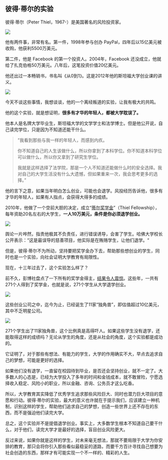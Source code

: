 ## 彼得·蒂尔的实验

彼得·蒂尔（Peter Thiel，1967-）是美国著名的风险投资家。

![](https://cdn.beekka.com/blogimg/asset/202310/bg2023102005.webp)

他有两件事，非常有名。第一件，1998年参与创办 PayPal，四年后以15亿美元被收购，他获利5500万美元。

第二件，他是 Facebook 的第一个投资人。2004年，Facebook 还没成立，他就给了扎克伯格50万美元。八年后，这笔投资价值20亿美元。

他还出过一本畅销书，书名叫《从0到1》。这是2012年他的斯坦福大学创业课的讲义。

![](https://cdn.beekka.com/blogimg/asset/202310/bg2023102006.webp)

今天不谈这些事情，我想谈谈，他的一个离经叛道的实验，让我有极大的共鸣。

他的这个实验，就是想证明，**很多有才华的年轻人，都被大学耽误了。**

他本人是名牌大学毕业生，斯坦福大学的文学学士和法学博士。但是他公开说，自己读完学位，只是因为不知道还能干什么。

> ”我看到那些与我一样的年轻人，而感到内疚。
> 
> 你不知道自己的人生该做什么，所以你拿到了本科学位。你不知道本科学位可以做什么，所以你又拿到了研究生学位。
> 
> 我就是这样选择了法学院，那是一个人不知道还能做什么时的安全选择。我对自己的大学生活没有什么大遗憾，但如果重来一次，我会思考更多的选择。”

他的言下之意，如果当年明白怎么创业，可能也会退学。风投经历告诉他，很多有才华的年轻人，如果有人指点，会获得大得多的成绩。

2010年，他做了一个空前大胆的决定，成立“[蒂尔奖学金](https://www.thielfellowship.org/)”（Thiel Fellowship），每年资助20名左右的大学生，**一人10万美元，条件是你必须退学创业。**

![](https://cdn.beekka.com/blogimg/asset/202310/bg2023102208.webp)

舆论一片哗然，指责他极其不负责任，进行错误诱导，会害了学生。哈佛大学校长公开表示：“这是最误导的慈善项目，他实际是在贿赂学生，让他们退学。“

但是，彼得·蒂尔不为所动，坚持要把奖学金办下去，帮助那些想创业的学生，同时也是一个实验，向社会证明大学教育有局限性。

现在，十三年过去了，这个实验怎么样了？

前不久，彭博社盘点了一下所有的奖学金得主，[结果令人震惊](https://www.bloomberg.com/opinion/articles/2023-10-19/thiel-s-unicorn-success-is-awkward-for-colleges)。这些年，一共有271个人得到了奖学金，也就是说，271个学生从大学退学创业。

![](https://cdn.beekka.com/blogimg/asset/202310/bg2023102209.webp)

这些创业公司之中，迄今为止，已经诞生了11家“独角兽”，即估值超过10亿美元，其中不乏明星公司。

![](https://cdn.beekka.com/blogimg/asset/202310/bg2023102411.webp)

271个学生出了11家独角兽，这个比例真是高得吓人。如果这些学生没有退学，还能取得这样的成绩吗？无论从学生的角度，还是从社会的角度，这个实验都是成功的。

它证明了，对于那些有想法、有能力的学生，大学的作用确实不大，早点去追求自己的梦想，可能是更好的选择。

如果他们没有退学，一直留在校园待到毕业，是否还会坚持创业，就不一定了。大多数人的心态是，已经为大学投入了多年的时间和金钱成本，就不敢冒险，宁愿选择收入稳定、风险小的职业，所以金融、咨询、公务员才这么吃香。

所以，大学教育其实降低了优秀学生追求那些风险巨大、同时也潜力巨大项目的意愿和行动。彼得·蒂尔的实验，最大的意义也许就在于提示我们，应该建立一种机制，识别这样的学生，帮助他们追求自己的梦想，创造一些世界上还不存在的东西，而不是强迫他们读完大学。

总之，这个实验并不是提倡退学创业。事实上，大多数学生根本不知道自己要干什么，对于他们，读完大学才是最好的选择，盲目创业风险更大。

反过来说，如果你就是这样的学生，对未来毫无想法，那就不要局限于大学为你安排的教育，那只会将你引入那些看似最稳妥的道路，而要千方百计寻找自己想要为社会创造的东西，那样才有可能实现一个不一样的、精彩的人生。
